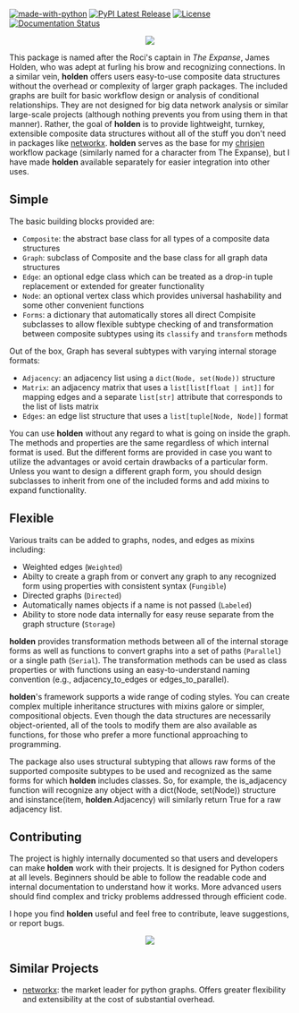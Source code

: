 [![made-with-python](https://img.shields.io/badge/Made%20with-Python-1f425f.svg)](https://www.python.org/) [![PyPI Latest Release](https://img.shields.io/pypi/v/holden.svg)](https://pypi.org/project/holden/) [![License](https://img.shields.io/badge/License-Apache_2.0-blue.svg)](https://opensource.org/licenses/Apache-2.0) [![Documentation Status](https://readthedocs.org/projects/holden/badge/?version=latest)](http://holden.readthedocs.io/?badge=latest)

<p align="center">
<img src="https://media.giphy.com/media/3ornjRyce6SukW8INi/giphy.gif" />
</p>

This package is named after the Roci's captain in *The Expanse*, James Holden, who was adept at furling his brow and recognizing connections. In a similar vein, **holden** offers users easy-to-use composite data structures without the overhead or complexity of larger graph packages. The included graphs are built for basic workflow design or analysis of conditional relationships. They are not designed for big data network analysis or similar large-scale projects (although nothing prevents you from using them in that manner). Rather, the goal of **holden** is to provide lightweight, turnkey, extensible composite data structures without all of the stuff you don't need in packages like [networkx](https://github.com/networkx/networkx). **holden** serves as the base for my [chrisjen](https://github.com/WithPrecedent/chrisjen) workflow package (similarly named for a character from The Expanse), but I have made **holden** available separately for easier integration into other uses.

## Simple

The basic building blocks provided are:
* `Composite`: the abstract base class for all types of a composite data structures
* `Graph`: subclass of Composite and the base class for all graph data structures
* `Edge`: an optional edge class which can be treated as a drop-in tuple replacement or extended for greater functionality
* `Node`: an optional vertex class which provides universal hashability and some other convenient functions
* `Forms`: a dictionary that automatically stores all direct Compisite subclasses to allow flexible subtype checking of and transformation between composite subtypes using its `classify` and `transform` methods

Out of the box, Graph has several subtypes with varying internal storage formats:
* `Adjacency`: an adjacency list using a `dict(Node, set(Node))` structure
* `Matrix`: an adjacency matrix that uses a `list[list[float | int]]` for mapping edges and a separate `list[str]` attribute that corresponds to the list of lists matrix
* `Edges`: an edge list structure that uses a `list[tuple[Node, Node]]` format
  
You can use **holden** without any regard to what is going on inside the graph. The methods and properties are the same regardless of which internal format is used. But the different forms are provided in case you want to utilize the advantages or avoid certain drawbacks of a particular form. Unless you want to design a different graph form, you should design subclasses to inherit from one of the
included forms and add mixins to expand functionality.

## Flexible

 Various traits can be added to graphs, nodes, and edges as mixins including:
* Weighted edges (`Weighted`)
* Abilty to create a graph from or convert any graph to any recognized form using properties with consistent syntax (`Fungible`)
* Directed graphs (`Directed`)
* Automatically names objects if a name is not passed (`Labeled`)
* Ability to store node data internally for easy reuse separate from the graph structure (`Storage`)

**holden** provides transformation methods between all of the internal storage forms as well as functions to convert graphs into a set of paths (`Parallel`) or a single path (`Serial`). The transformation methods can be used as class properties or with functions using an easy-to-understand naming convention (e.g., adjacency_to_edges or edges_to_parallel).

**holden**'s framework supports a wide range of coding styles. You can create complex multiple inheritance structures with mixins galore or simpler, compositional objects. Even though the data structures are necessarily object-oriented, all of the tools to modify them are also available as functions, for those who prefer a more functional approaching to programming.

The package also uses structural subtyping that allows raw forms of the supported composite subtypes to be used and recognized as the same forms for which **holden** includes classes. So, for example, the is_adjacency function will recognize any object with a dict(Node, set(Node)) structure and isinstance(item, **holden**.Adjacency) will similarly return True for a raw adjacency list.

## Contributing

The project is highly internally documented so that users and developers can make **holden** work with their projects. It is designed for Python coders at all levels. Beginners should be able to follow the readable code and internal documentation to understand how it works. More advanced users should find complex and tricky problems addressed through efficient code.

I hope you find **holden** useful and feel free to contribute, leave suggestions, or report bugs.

<p align="center">
<img src="https://media.giphy.com/media/3oKIPwyf0EBAGnAkWk/giphy.gif" />
</p>

## Similar Projects
* [networkx](https://github.com/networkx/networkx): the market leader for python graphs. Offers greater flexibility and extensibility at the cost of substantial overhead.